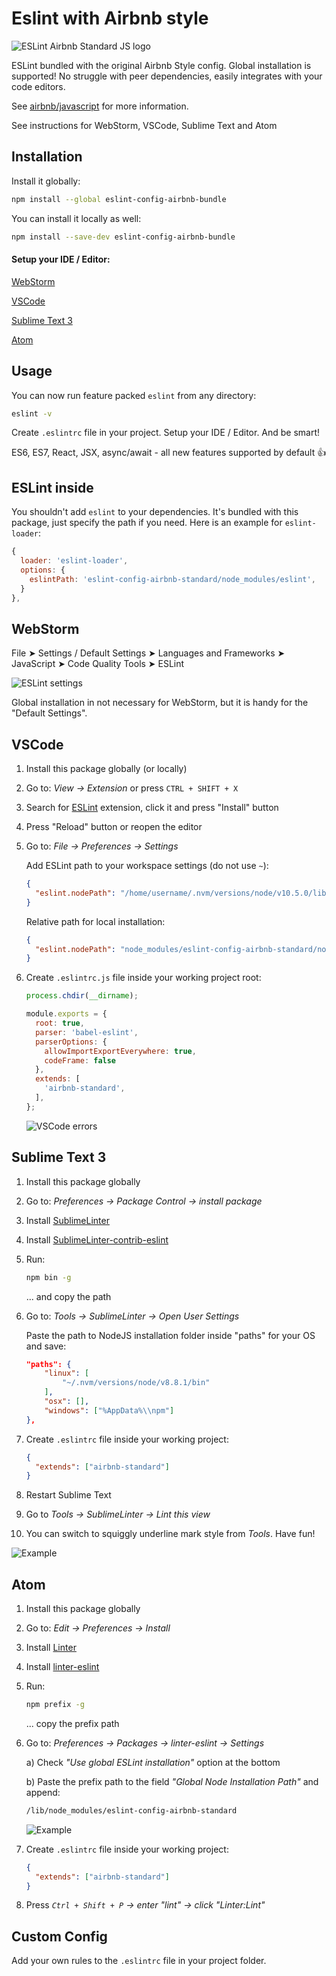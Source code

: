 # Eslint with Airbnb style

![ESLint Airbnb Standard JS logo](https://i.imgur.com/vPaV2CK.png?1)

ESLint bundled with the original Airbnb Style config. Global installation is supported! No struggle with peer dependencies, easily integrates with your code editors.

See [airbnb/javascript] for more information.

See instructions for WebStorm, VSCode, Sublime Text and Atom

[airbnb/javascript]: https://github.com/airbnb/javascript

## Installation

Install it globally:

```bash
npm install --global eslint-config-airbnb-bundle
```

You can install it locally as well:

```bash
npm install --save-dev eslint-config-airbnb-bundle
```

#### Setup your IDE / Editor:

[WebStorm](#user-content-webstorm)

[VSCode](#user-content-vscode)

[Sublime Text 3](#user-content-sublime-text-3)

[Atom](#user-content-atom)

## Usage

You can now run feature packed `eslint` from any directory:

```bash
eslint -v
```

Create `.eslintrc` file in your project. Setup your IDE / Editor. And be smart!

ES6, ES7, React, JSX, async/await - all new features supported by default 👍

## ESLint inside

You shouldn't add `eslint` to your dependencies. It's bundled with this package, just specify the path if you need.
Here is an example for `eslint-loader`:

```javascript
{
  loader: 'eslint-loader',
  options: {
    eslintPath: 'eslint-config-airbnb-standard/node_modules/eslint',
  }
},
```

## WebStorm

File ➤ Settings / Default Settings ➤ Languages and Frameworks ➤ JavaScript ➤ Code Quality Tools ➤ ESLint

![ESLint settings](http://i.imgur.com/ZznYeJU.png)

Global installation in not necessary for WebStorm, but it is handy for the "Default Settings".

## VSCode

1. Install this package globally (or locally)

2. Go to: *View -> Extension* or press `CTRL + SHIFT + X`

3. Search for [ESLint](https://github.com/Microsoft/vscode-eslint) extension, click it and press "Install" button

4. Press "Reload" button or reopen the editor

5. Go to: *File -> Preferences -> Settings*

   Add ESLint path to your workspace settings (do not use `~`):
    ```json
    {
      "eslint.nodePath": "/home/username/.nvm/versions/node/v10.5.0/lib/node_modules/eslint-config-airbnb-standard/node_modules/eslint",
    }
    ```

   Relative path for local installation:
    ```json
    {
      "eslint.nodePath": "node_modules/eslint-config-airbnb-standard/node_modules/eslint",
    }
    ```

7. Create `.eslintrc.js` file inside your working project root:
    ```js
    process.chdir(__dirname);

    module.exports = {
      root: true,
      parser: 'babel-eslint',
      parserOptions: {
        allowImportExportEverywhere: true,
        codeFrame: false
      },
      extends: [
        'airbnb-standard',
      ],
    };
    ```
    ![VSCode errors](https://i.imgur.com/sNL9w7V.png)

## Sublime Text 3

1. Install this package globally

2. Go to: *Preferences -> Package Control -> install package*

3. Install [SublimeLinter](https://packagecontrol.io/packages/SublimeLinter)

4. Install [SublimeLinter-contrib-eslint](https://packagecontrol.io/packages/SublimeLinter-contrib-eslint)

5. Run:
    ```bash
    npm bin -g
    ```
    ... and copy the path
6. Go to: *Tools -> SublimeLinter -> Open User Settings*

   Paste the path to NodeJS installation folder inside "paths" for your OS and save:
    ```json
    "paths": {
        "linux": [
            "~/.nvm/versions/node/v8.8.1/bin"
        ],
        "osx": [],
        "windows": ["%AppData%\\npm"]
    },
    ```
7. Create `.eslintrc` file inside your working project:
    ```json
    {
      "extends": ["airbnb-standard"]
    }
    ```

8. Restart Sublime Text

9. Go to *Tools -> SublimeLinter -> Lint this view*

10. You can switch to squiggly underline mark style from *Tools*. Have fun!

![Example](http://i.imgur.com/3nzwkdK.png?1)

## Atom

1. Install this package globally

2. Go to: *Edit -> Preferences -> Install*

3. Install [Linter](https://atom.io/packages/linter)

4. Install [linter-eslint](https://atom.io/packages/linter-eslint)

5. Run:
    ```bash
    npm prefix -g
    ```
    ... copy the prefix path
6. Go to: *Preferences -> Packages -> linter-eslint -> Settings*

   a) Check *"Use global ESLint installation"* option at the bottom

   b) Paste the prefix path to the field *"Global Node Installation Path"* and append:
   ```bash
   /lib/node_modules/eslint-config-airbnb-standard
   ```

    ![Example](https://i.imgur.com/9pj68pp.png?1)

7. Create `.eslintrc` file inside your working project:
    ```json
    {
      "extends": ["airbnb-standard"]
    }
    ```

8. Press *`Ctrl + Shift + P` -> enter "lint" -> click "Linter:Lint"*

## Custom Config

Add your own rules to the `.eslintrc` file in your project folder.
